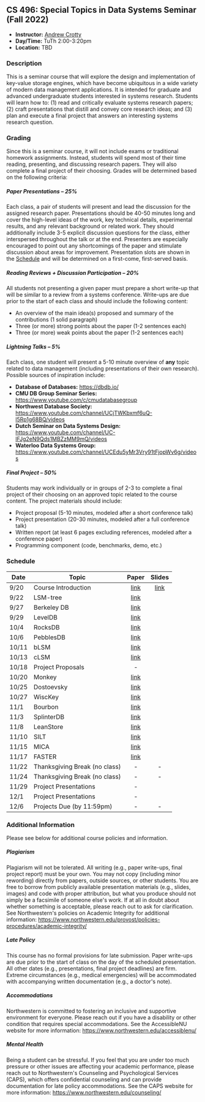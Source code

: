 ## CS 496: Special Topics in Data Systems Seminar (Fall 2022)
* **Instructor:** [Andrew Crotty](https://cs.brown.edu/people/acrotty/)
* **Day/Time:** TuTh 2:00-3:20pm
* **Location:** TBD

### Description
This is a seminar course that will explore the design and implementation of
key-value storage engines, which have become ubiquitous in a wide variety of
modern data management applications. It is intended for graduate and advanced
undergraduate students interested in systems research. Students will learn how
to: (1) read and critically evaluate systems research papers; (2) craft
presentations that distill and convey core research ideas; and (3) plan and
execute a final project that answers an interesting systems research question.

### Grading
Since this is a seminar course, it will not include exams or traditional
homework assignments. Instead, students will spend most of their time reading,
presenting, and discussing research papers. They will also complete a final
project of their choosing. Grades will be determined based on the following
criteria:

##### Paper Presentations – 25%
Each class, a pair of students will present and lead the discussion for the
assigned research paper. Presentations should be 40-50 minutes long and cover
the high-level ideas of the work, key technical details, experimental results,
and any relevant background or related work. They should additionally include
3-5 explicit discussion questions for the class, either interspersed throughout
the talk or at the end. Presenters are especially encouraged to point out any
shortcomings of the paper and stimulate discussion about areas for improvement.
Presentation slots are shown in the [Schedule](#schedule) and will be determined
on a first-come, first-served basis.

##### Reading Reviews + Discussion Participation – 20%
All students not presenting a given paper must prepare a short write-up that
will be similar to a review from a systems conference. Write-ups are due prior
to the start of each class and should include the following content:

* An overview of the main idea(s) proposed and summary of the contributions (1 solid paragraph)
* Three (or more) strong points about the paper (1-2 sentences each)
* Three (or more) weak points about the paper (1-2 sentences each)

##### Lightning Talks – 5%
Each class, one student will present a 5-10 minute overview of **any** topic
related to data management (including presentations of their own research).
Possible sources of inspiration include:

* **Database of Databases:** https://dbdb.io/
* **CMU DB Group Seminar Series:** https://www.youtube.com/c/cmudatabasegroup
* **Northwest Database Society:** https://www.youtube.com/channel/UCjTWKbxmf6uQ-l5Rp1g68BQ/videos
* **Dutch Seminar on Data Systems Design:** https://www.youtube.com/channel/UC-lFJg2eN9Qds1MBZzMM9mQ/videos
* **Waterloo Data Systems Group:** https://www.youtube.com/channel/UCEdu5yMr3Vry91tFjopWv6g/videos

##### Final Project – 50%
Students may work individually or in groups of 2-3 to complete a final project
of their choosing on an approved topic related to the course content. The
project materials should include:

* Project proposal (5-10 minutes, modeled after a short conference talk)
* Project presentation (20-30 minutes, modeled after a full conference talk)
* Written report (at least 6 pages excluding references, modeled after a conference paper)
* Programming component (code, benchmarks, demo, etc.)

### Schedule
| Date  | Topic                         | Paper                              | Slides                             |
| ----- | ----------------------------- | :--------------------------------: | :--------------------------------: |
| 9/20  | Course Introduction           | [link](papers/cs496_f22_09-20.pdf) | [link](slides/cs496_f22_09-20.pdf) |
| 9/22  | LSM-tree                      | [link](papers/cs496_f22_09-22.pdf) | |
| 9/27  | Berkeley DB                   | [link](papers/cs496_f22_09-27.pdf) | |
| 9/29  | LevelDB                       | [link](papers/cs496_f22_09-29.pdf) | |
| 10/4  | RocksDB                       | [link](papers/cs496_f22_10-04.pdf) | |
| 10/6  | PebblesDB                     | [link](papers/cs496_f22_10-06.pdf) | |
| 10/11 | bLSM                          | [link](papers/cs496_f22_10-11.pdf) | |
| 10/13 | cLSM                          | [link](papers/cs496_f22_10-13.pdf) | |
| 10/18 | Project Proposals             | -                                  | |
| 10/20 | Monkey                        | [link](papers/cs496_f22_10-20.pdf) | |
| 10/25 | Dostoevsky                    | [link](papers/cs496_f22_10-25.pdf) | |
| 10/27 | WiscKey                       | [link](papers/cs496_f22_10-27.pdf) | |
| 11/1  | Bourbon                       | [link](papers/cs496_f22_11-01.pdf) | |
| 11/3  | SplinterDB                    | [link](papers/cs496_f22_11-03.pdf) | |
| 11/8  | LeanStore                     | [link](papers/cs496_f22_11-08.pdf) | |
| 11/10 | SILT                          | [link](papers/cs496_f22_11-10.pdf) | |
| 11/15 | MICA                          | [link](papers/cs496_f22_11-15.pdf) | |
| 11/17 | FASTER                        | [link](papers/cs496_f22_11-17.pdf) | |
| 11/22 | Thanksgiving Break (no class) | -                                  | -                                  |
| 11/24 | Thanksgiving Break (no class) | -                                  | -                                  |
| 11/29 | Project Presentations         | -                                  | |
| 12/1  | Project Presentations         | -                                  | |
| 12/6  | Projects Due (by 11:59pm)     | -                                  | -                                  |

### Additional Information
Please see below for additional course policies and information.

##### Plagiarism
Plagiarism will not be tolerated. All writing (e.g., paper write-ups, final
project report) must be your own. You may not copy (including minor rewording)
directly from papers, outside sources, or other students. You are free to borrow
from publicly available presentation materials (e.g., slides, images) and code
with proper attribution, but what you produce should not simply be a facsimile
of someone else's work. If at all in doubt about whether something is
acceptable, please reach out to ask for clarification. See Northwestern's
policies on Academic Integrity for additional information:
https://www.northwestern.edu/provost/policies-procedures/academic-integrity/

##### Late Policy
This course has no formal provisions for late submission. Paper write-ups are
due prior to the start of class on the day of the scheduled presentation. All
other dates (e.g., presentations, final project deadlines) are firm. Extreme
circumstances (e.g., medical emergencies) will be accommodated with accompanying
written documentation (e.g., a doctor's note).

##### Accommodations
Northwestern is committed to fostering an inclusive and supportive environment
for everyone. Please reach out if you have a disability or other condition that
requires special accommodations. See the AccessibleNU website for more
information: https://www.northwestern.edu/accessiblenu/

##### Mental Health
Being a student can be stressful. If you feel that you are under too much
pressure or other issues are affecting your academic performance, please reach
out to Northwestern's Counseling and Psychological Services (CAPS), which offers
confidential counseling and can provide documentation for late policy
accommodations. See the CAPS website for more information:
https://www.northwestern.edu/counseling/
